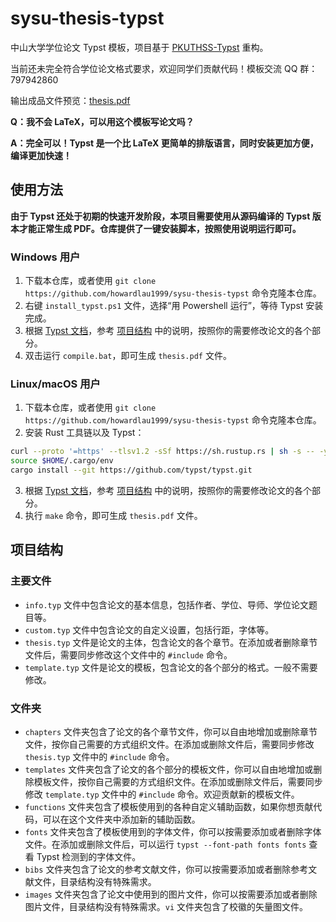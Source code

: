 # sysu-thesis-typst

中山大学学位论文 Typst 模板，项目基于 [PKUTHSS-Typst](https://github.com/lucifer1004/pkuthss-typst) 重构。

当前还未完全符合学位论文格式要求，欢迎同学们贡献代码！模板交流 QQ 群：797942860

输出成品文件预览：[thesis.pdf](https://liuhaohua.com/sysu-thesis-typst/thesis.pdf)

**Q：我不会 LaTeX，可以用这个模板写论文吗？**

**A：完全可以！Typst 是一个比 LaTeX 更简单的排版语言，同时安装更加方便，编译更加快速！**

## 使用方法

**由于 Typst 还处于初期的快速开发阶段，本项目需要使用从源码编译的 Typst 版本才能正常生成 PDF。仓库提供了一键安装脚本，按照使用说明运行即可。**

### Windows 用户

1. 下载本仓库，或者使用 `git clone https://github.com/howardlau1999/sysu-thesis-typst` 命令克隆本仓库。
2. 右键 `install_typst.ps1` 文件，选择“用 Powershell 运行”，等待 Typst 安装完成。
3. 根据 [Typst 文档](https://typst.app/docs/)，参考 [项目结构](#项目结构) 中的说明，按照你的需要修改论文的各个部分。
4. 双击运行 `compile.bat`，即可生成 `thesis.pdf` 文件。

### Linux/macOS 用户

1. 下载本仓库，或者使用 `git clone https://github.com/howardlau1999/sysu-thesis-typst` 命令克隆本仓库。
2. 安装 Rust 工具链以及 Typst：

```bash
curl --proto '=https' --tlsv1.2 -sSf https://sh.rustup.rs | sh -s -- -y
source $HOME/.cargo/env
cargo install --git https://github.com/typst/typst.git
```

3. 根据 [Typst 文档](https://typst.app/docs/)，参考 [项目结构](#项目结构) 中的说明，按照你的需要修改论文的各个部分。
4. 执行 `make` 命令，即可生成 `thesis.pdf` 文件。

## 项目结构

### 主要文件

- `info.typ` 文件中包含论文的基本信息，包括作者、学位、导师、学位论文题目等。
- `custom.typ` 文件中包含论文的自定义设置，包括行距，字体等。
- `thesis.typ` 文件是论文的主体，包含论文的各个章节。在添加或者删除章节文件后，需要同步修改这个文件中的 `#include` 命令。
- `template.typ` 文件是论文的模板，包含论文的各个部分的格式。一般不需要修改。

### 文件夹

- `chapters` 文件夹包含了论文的各个章节文件，你可以自由地增加或删除章节文件，按你自己需要的方式组织文件。在添加或删除文件后，需要同步修改 `thesis.typ` 文件中的 `#include` 命令。
- `templates` 文件夹包含了论文的各个部分的模板文件，你可以自由地增加或删除模板文件，按你自己需要的方式组织文件。在添加或删除文件后，需要同步修改 `template.typ` 文件中的 `#include` 命令。欢迎贡献新的模板文件。
- `functions` 文件夹包含了模板使用到的各种自定义辅助函数，如果你想贡献代码，可以在这个文件夹中添加新的辅助函数。
- `fonts` 文件夹包含了模板使用到的字体文件，你可以按需要添加或者删除字体文件。在添加或删除文件后，可以运行 `typst --font-path fonts fonts` 查看 Typst 检测到的字体文件。
- `bibs` 文件夹包含了论文的参考文献文件，你可以按需要添加或者删除参考文献文件，目录结构没有特殊需求。
- `images` 文件夹包含了论文中使用到的图片文件，你可以按需要添加或者删除图片文件，目录结构没有特殊需求。`vi` 文件夹包含了校徽的矢量图文件。